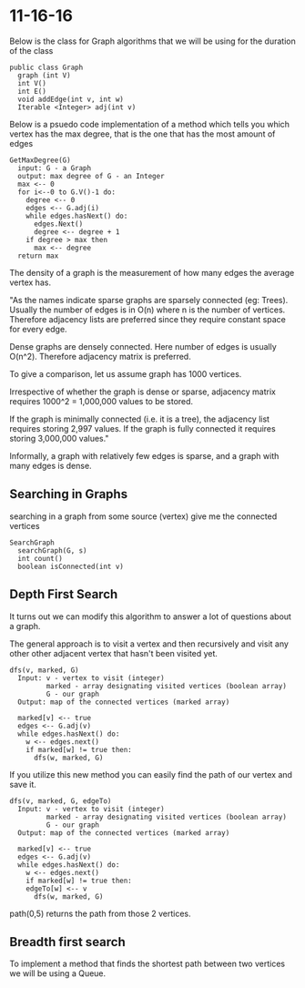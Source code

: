 # 11-16-16

Below is the class for Graph algorithms that we will be using for the duration of the class

```
public class Graph
  graph (int V)
  int V()
  int E()
  void addEdge(int v, int w)
  Iterable <Integer> adj(int v)
```

Below is a psuedo code implementation of a method which tells you which vertex has the max degree, that is the one that has the most amount of edges

```
GetMaxDegree(G)
  input: G - a Graph
  output: max degree of G - an Integer
  max <-- 0
  for i<--0 to G.V()-1 do:
    degree <-- 0
    edges <-- G.adj(i)
    while edges.hasNext() do:
      edges.Next()
      degree <-- degree + 1
    if degree > max then
      max <-- degree
  return max
```

The density of a graph is the measurement of how many edges the average vertex has.

"As the names indicate sparse graphs are sparsely connected (eg: Trees). Usually the number of edges is in O(n) where n is the number of vertices. Therefore adjacency lists are preferred since they require constant space for every edge.

Dense graphs are densely connected. Here number of edges is usually O(n^2). Therefore adjacency matrix is preferred.

To give a comparison, let us assume graph has 1000 vertices.

Irrespective of whether the graph is dense or sparse, adjacency matrix requires 1000^2 = 1,000,000 values to be stored.

If the graph is minimally connected (i.e. it is a tree), the adjacency list requires storing 2,997 values. If the graph is fully connected it requires storing 3,000,000 values."

Informally, a graph with relatively few edges is sparse, and a graph with many edges is dense.

## Searching in Graphs
searching in a graph from some source (vertex) give me the connected vertices

```
SearchGraph
  searchGraph(G, s)
  int count()
  boolean isConnected(int v)
```

## Depth First Search

It turns out we can modify this algorithm to answer a lot of questions about a graph.

The general approach is to visit a vertex and then recursively and visit any other other adjacent vertex that hasn't been visited yet.

```
dfs(v, marked, G)
  Input: v - vertex to visit (integer)
         marked - array designating visited vertices (boolean array)
         G - our graph
  Output: map of the connected vertices (marked array)

  marked[v] <-- true
  edges <-- G.adj(v)
  while edges.hasNext() do:
    w <-- edges.next()
    if marked[w] != true then:
      dfs(w, marked, G)
```
If you utilize this new method you can easily find the path of our vertex and save it.
```
dfs(v, marked, G, edgeTo)
  Input: v - vertex to visit (integer)
         marked - array designating visited vertices (boolean array)
         G - our graph
  Output: map of the connected vertices (marked array)

  marked[v] <-- true
  edges <-- G.adj(v)
  while edges.hasNext() do:
    w <-- edges.next()
    if marked[w] != true then:
    edgeTo[w] <-- v
      dfs(w, marked, G)
```

path(0,5) returns the path from those 2 vertices.

## Breadth first search

To implement a method that finds the shortest path between two vertices we will be using a Queue.
